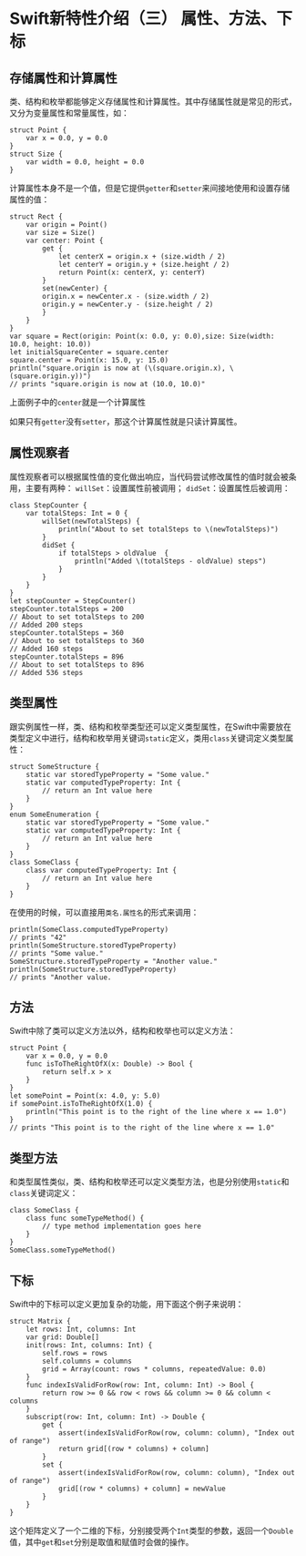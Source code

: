 # Swift新特性介绍（三） 属性、方法、下标

## 存储属性和计算属性

类、结构和枚举都能够定义存储属性和计算属性。其中存储属性就是常见的形式，又分为变量属性和常量属性，如：

	struct Point {
		var x = 0.0, y = 0.0
	}
	struct Size {
		var width = 0.0, height = 0.0
	}
	
计算属性本身不是一个值，但是它提供`getter`和`setter`来间接地使用和设置存储属性的值：

	struct Rect {
		var origin = Point()
		var size = Size()
		var center: Point {
			get {
				let centerX = origin.x + (size.width / 2)
				let centerY = origin.y + (size.height / 2)
				return Point(x: centerX, y: centerY)
			}
			set(newCenter) {
			origin.x = newCenter.x - (size.width / 2)
			origin.y = newCenter.y - (size.height / 2)
			}
		}
	}
	var square = Rect(origin: Point(x: 0.0, y: 0.0),size: Size(width: 10.0, height: 10.0))
	let initialSquareCenter = square.center
	square.center = Point(x: 15.0, y: 15.0)
	println("square.origin is now at (\(square.origin.x), \(square.origin.y))")
	// prints "square.origin is now at (10.0, 10.0)"
	
上面例子中的`center`就是一个计算属性

如果只有`getter`没有`setter`，那这个计算属性就是只读计算属性。

## 属性观察者

属性观察者可以根据属性值的变化做出响应，当代码尝试修改属性的值时就会被条用，主要有两种：
`willSet`：设置属性前被调用；
`didSet`：设置属性后被调用：

	class StepCounter {
		var totalSteps: Int = 0 {
			willSet(newTotalSteps) {
				println("About to set totalSteps to \(newTotalSteps)")
			}
			didSet {
				if totalSteps > oldValue  {
					println("Added \(totalSteps - oldValue) steps")
				}
			}
		}
	}
	let stepCounter = StepCounter()
	stepCounter.totalSteps = 200
	// About to set totalSteps to 200
	// Added 200 steps
	stepCounter.totalSteps = 360
	// About to set totalSteps to 360
	// Added 160 steps
	stepCounter.totalSteps = 896
	// About to set totalSteps to 896
	// Added 536 steps
	
## 类型属性

跟实例属性一样，类、结构和枚举类型还可以定义类型属性，在Swift中需要放在类型定义中进行，结构和枚举用关键词`static`定义，类用`class`关键词定义类型属性：

	struct SomeStructure {
		static var storedTypeProperty = "Some value."
		static var computedTypeProperty: Int {
			// return an Int value here
		}
	}
	enum SomeEnumeration {
		static var storedTypeProperty = "Some value."     
		static var computedTypeProperty: Int {
			// return an Int value here
		}
	}
	class SomeClass {
		class var computedTypeProperty: Int {
			// return an Int value here
		}
	}
	
在使用的时候，可以直接用`类名.属性名`的形式来调用：

	println(SomeClass.computedTypeProperty)
	// prints "42"
	println(SomeStructure.storedTypeProperty)
	// prints "Some value."
	SomeStructure.storedTypeProperty = "Another value."
	println(SomeStructure.storedTypeProperty)
	// prints "Another value.
	
## 方法

Swift中除了类可以定义方法以外，结构和枚举也可以定义方法：

	struct Point {
		var x = 0.0, y = 0.0
		func isToTheRightOfX(x: Double) -> Bool {
			return self.x > x
		}
	}
	let somePoint = Point(x: 4.0, y: 5.0)
	if somePoint.isToTheRightOfX(1.0) {
		println("This point is to the right of the line where x == 1.0")
	}
	// prints "This point is to the right of the line where x == 1.0"
	
## 类型方法

和类型属性类似，类、结构和枚举还可以定义类型方法，也是分别使用`static`和`class`关键词定义：

	class SomeClass {
		class func someTypeMethod() {
			// type method implementation goes here
		}
	}
	SomeClass.someTypeMethod()
	
## 下标

Swift中的下标可以定义更加复杂的功能，用下面这个例子来说明：

	struct Matrix {
	    let rows: Int, columns: Int
	    var grid: Double[]
	    init(rows: Int, columns: Int) {
			self.rows = rows
			self.columns = columns
			grid = Array(count: rows * columns, repeatedValue: 0.0)
    	}
    	func indexIsValidForRow(row: Int, column: Int) -> Bool {
        	return row >= 0 && row < rows && column >= 0 && column < columns
    	}
    	subscript(row: Int, column: Int) -> Double {
        	get {
            	assert(indexIsValidForRow(row, column: column), "Index out of range")
            	return grid[(row * columns) + column]
        	}
        	set {
            	assert(indexIsValidForRow(row, column: column), "Index out of range")
            	grid[(row * columns) + column] = newValue
        	}
    	}
	}

这个矩阵定义了一个二维的下标，分别接受两个`Int`类型的参数，返回一个`Double`值，其中`get`和`set`分别是取值和赋值时会做的操作。


